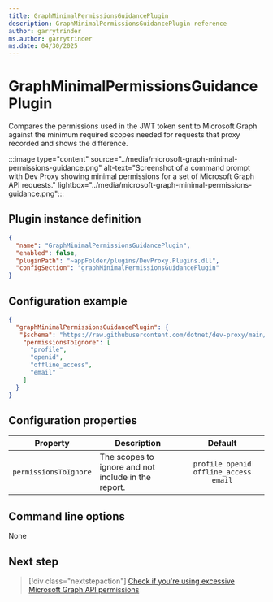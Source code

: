 ```yaml
---
title: GraphMinimalPermissionsGuidancePlugin
description: GraphMinimalPermissionsGuidancePlugin reference
author: garrytrinder
ms.author: garrytrinder
ms.date: 04/30/2025
---
```


# GraphMinimalPermissionsGuidancePlugin

Compares the permissions used in the JWT token sent to Microsoft Graph against the minimum required scopes needed for requests that proxy recorded and shows the difference.

:::image type="content" source="../media/microsoft-graph-minimal-permissions-guidance.png" alt-text="Screenshot of a command prompt with Dev Proxy showing minimal permissions for a set of Microsoft Graph API requests." lightbox="../media/microsoft-graph-minimal-permissions-guidance.png":::

## Plugin instance definition

```json
{
  "name": "GraphMinimalPermissionsGuidancePlugin",
  "enabled": false,
  "pluginPath": "~appFolder/plugins/DevProxy.Plugins.dll",
  "configSection": "graphMinimalPermissionsGuidancePlugin"
}
```

## Configuration example

```json
{
  "graphMinimalPermissionsGuidancePlugin": {
   "$schema": "https://raw.githubusercontent.com/dotnet/dev-proxy/main/schemas/v0.29.1/graphminimalpermissionsguidanceplugin.schema.json",
    "permissionsToIgnore": [ 
      "profile", 
      "openid", 
      "offline_access", 
      "email"
    ]
  }
}
```

## Configuration properties

| Property | Description | Default |
| -------- | ----------- | :-----: |
| `permissionsToIgnore` | The scopes to ignore and not include in the report. | `profile openid offline_access email` |

## Command line options

None

## Next step

> [!div class="nextstepaction"]
> [Check if you're using excessive Microsoft Graph API permissions](../how-to/check-if-you-are-using-excessive-microsoft-graph-api-permissions.md)
